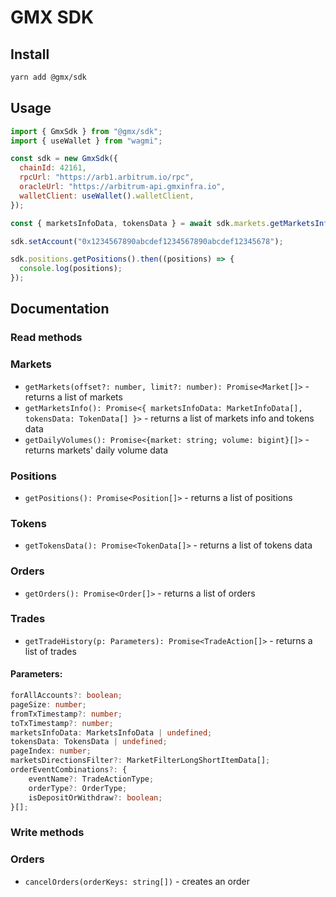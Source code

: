# GMX SDK

## Install

```bash
yarn add @gmx/sdk
```

## Usage

```javascript
import { GmxSdk } from "@gmx/sdk";
import { useWallet } from "wagmi";

const sdk = new GmxSdk({
  chainId: 42161,
  rpcUrl: "https://arb1.arbitrum.io/rpc",
  oracleUrl: "https://arbitrum-api.gmxinfra.io",
  walletClient: useWallet().walletClient,
});

const { marketsInfoData, tokensData } = await sdk.markets.getMarketsInfo();

sdk.setAccount("0x1234567890abcdef1234567890abcdef12345678");

sdk.positions.getPositions().then((positions) => {
  console.log(positions);
});
```

## Documentation

### Read methods

### Markets

- `getMarkets(offset?: number, limit?: number): Promise<Market[]>` - returns a list of markets
- `getMarketsInfo(): Promise<{ marketsInfoData: MarketInfoData[], tokensData: TokenData[] }>` - returns a list of markets info and tokens data
- `getDailyVolumes(): Promise<{market: string; volume: bigint}[]>` - returns markets' daily volume data

### Positions

- `getPositions(): Promise<Position[]>` - returns a list of positions

### Tokens

- `getTokensData(): Promise<TokenData[]>` - returns a list of tokens data

### Orders

- `getOrders(): Promise<Order[]>` - returns a list of orders

### Trades

- `getTradeHistory(p: Parameters): Promise<TradeAction[]>` - returns a list of trades

#### Parameters:

```typescript
forAllAccounts?: boolean;
pageSize: number;
fromTxTimestamp?: number;
toTxTimestamp?: number;
marketsInfoData: MarketsInfoData | undefined;
tokensData: TokensData | undefined;
pageIndex: number;
marketsDirectionsFilter?: MarketFilterLongShortItemData[];
orderEventCombinations?: {
    eventName?: TradeActionType;
    orderType?: OrderType;
    isDepositOrWithdraw?: boolean;
}[];
```

### Write methods

### Orders

- `cancelOrders(orderKeys: string[])` - creates an order
